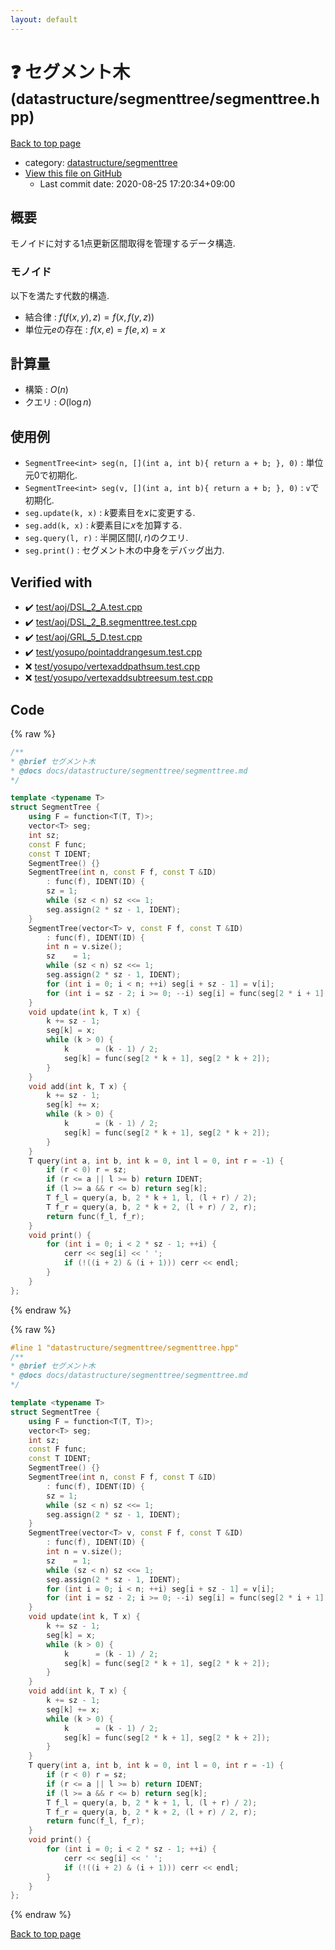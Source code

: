 ```yaml
---
layout: default
---
```


<!-- mathjax config similar to math.stackexchange -->
<script type="text/javascript" async
  src="https://cdnjs.cloudflare.com/ajax/libs/mathjax/2.7.5/MathJax.js?config=TeX-MML-AM_CHTML">
</script>
<script type="text/x-mathjax-config">
  MathJax.Hub.Config({
    TeX: { equationNumbers: { autoNumber: "AMS" }},
    tex2jax: {
      inlineMath: [ ['$','$'] ],
      processEscapes: true
    },
    "HTML-CSS": { matchFontHeight: false },
    displayAlign: "left",
    displayIndent: "2em"
  });
</script>

<script type="text/javascript" src="https://cdnjs.cloudflare.com/ajax/libs/jquery/3.4.1/jquery.min.js"></script>
<script src="https://cdn.jsdelivr.net/npm/jquery-balloon-js@1.1.2/jquery.balloon.min.js" integrity="sha256-ZEYs9VrgAeNuPvs15E39OsyOJaIkXEEt10fzxJ20+2I=" crossorigin="anonymous"></script>
<script type="text/javascript" src="../../../assets/js/copy-button.js"></script>
<link rel="stylesheet" href="../../../assets/css/copy-button.css" />


# :question: セグメント木 <small>(datastructure/segmenttree/segmenttree.hpp)</small>

<a href="../../../index.html">Back to top page</a>

* category: <a href="../../../index.html#23b0293042a380c2b90b74c55c0e1d22">datastructure/segmenttree</a>
* <a href="{{ site.github.repository_url }}/blob/master/datastructure/segmenttree/segmenttree.hpp">View this file on GitHub</a>
    - Last commit date: 2020-08-25 17:20:34+09:00




## 概要

モノイドに対する1点更新区間取得を管理するデータ構造.

### モノイド

以下を満たす代数的構造.

* 結合律 : $f(f(x, y), z) = f(x, f(y, z))$
* 単位元$e$の存在 : $f(x, e) = f(e, x) = x$

## 計算量

* 構築 : $O(n)$
* クエリ : $O(\log n)$

## 使用例

* `SegmentTree<int> seg(n, [](int a, int b){ return a + b; }, 0)` : 単位元$0$で初期化.
* `SegmentTree<int> seg(v, [](int a, int b){ return a + b; }, 0)` : `v`で初期化.
* `seg.update(k, x)` : $k$要素目を$x$に変更する.
* `seg.add(k, x)` : $k$要素目に$x$を加算する.
* `seg.query(l, r)` : 半開区間$[l, r)$のクエリ.
* `seg.print()` : セグメント木の中身をデバッグ出力.


## Verified with

* :heavy_check_mark: <a href="../../../verify/test/aoj/DSL_2_A.test.cpp.html">test/aoj/DSL_2_A.test.cpp</a>
* :heavy_check_mark: <a href="../../../verify/test/aoj/DSL_2_B.segmenttree.test.cpp.html">test/aoj/DSL_2_B.segmenttree.test.cpp</a>
* :heavy_check_mark: <a href="../../../verify/test/aoj/GRL_5_D.test.cpp.html">test/aoj/GRL_5_D.test.cpp</a>
* :heavy_check_mark: <a href="../../../verify/test/yosupo/pointaddrangesum.test.cpp.html">test/yosupo/pointaddrangesum.test.cpp</a>
* :x: <a href="../../../verify/test/yosupo/vertexaddpathsum.test.cpp.html">test/yosupo/vertexaddpathsum.test.cpp</a>
* :x: <a href="../../../verify/test/yosupo/vertexaddsubtreesum.test.cpp.html">test/yosupo/vertexaddsubtreesum.test.cpp</a>


## Code

<a id="unbundled"></a>
{% raw %}
```cpp
/**
* @brief セグメント木
* @docs docs/datastructure/segmenttree/segmenttree.md
*/

template <typename T>
struct SegmentTree {
    using F = function<T(T, T)>;
    vector<T> seg;
    int sz;
    const F func;
    const T IDENT;
    SegmentTree() {}
    SegmentTree(int n, const F f, const T &ID)
        : func(f), IDENT(ID) {
        sz = 1;
        while (sz < n) sz <<= 1;
        seg.assign(2 * sz - 1, IDENT);
    }
    SegmentTree(vector<T> v, const F f, const T &ID)
        : func(f), IDENT(ID) {
        int n = v.size();
        sz    = 1;
        while (sz < n) sz <<= 1;
        seg.assign(2 * sz - 1, IDENT);
        for (int i = 0; i < n; ++i) seg[i + sz - 1] = v[i];
        for (int i = sz - 2; i >= 0; --i) seg[i] = func(seg[2 * i + 1], seg[2 * i + 2]);
    }
    void update(int k, T x) {
        k += sz - 1;
        seg[k] = x;
        while (k > 0) {
            k      = (k - 1) / 2;
            seg[k] = func(seg[2 * k + 1], seg[2 * k + 2]);
        }
    }
    void add(int k, T x) {
        k += sz - 1;
        seg[k] += x;
        while (k > 0) {
            k      = (k - 1) / 2;
            seg[k] = func(seg[2 * k + 1], seg[2 * k + 2]);
        }
    }
    T query(int a, int b, int k = 0, int l = 0, int r = -1) {
        if (r < 0) r = sz;
        if (r <= a || l >= b) return IDENT;
        if (l >= a && r <= b) return seg[k];
        T f_l = query(a, b, 2 * k + 1, l, (l + r) / 2);
        T f_r = query(a, b, 2 * k + 2, (l + r) / 2, r);
        return func(f_l, f_r);
    }
    void print() {
        for (int i = 0; i < 2 * sz - 1; ++i) {
            cerr << seg[i] << ' ';
            if (!((i + 2) & (i + 1))) cerr << endl;
        }
    }
};

```
{% endraw %}

<a id="bundled"></a>
{% raw %}
```cpp
#line 1 "datastructure/segmenttree/segmenttree.hpp"
/**
* @brief セグメント木
* @docs docs/datastructure/segmenttree/segmenttree.md
*/

template <typename T>
struct SegmentTree {
    using F = function<T(T, T)>;
    vector<T> seg;
    int sz;
    const F func;
    const T IDENT;
    SegmentTree() {}
    SegmentTree(int n, const F f, const T &ID)
        : func(f), IDENT(ID) {
        sz = 1;
        while (sz < n) sz <<= 1;
        seg.assign(2 * sz - 1, IDENT);
    }
    SegmentTree(vector<T> v, const F f, const T &ID)
        : func(f), IDENT(ID) {
        int n = v.size();
        sz    = 1;
        while (sz < n) sz <<= 1;
        seg.assign(2 * sz - 1, IDENT);
        for (int i = 0; i < n; ++i) seg[i + sz - 1] = v[i];
        for (int i = sz - 2; i >= 0; --i) seg[i] = func(seg[2 * i + 1], seg[2 * i + 2]);
    }
    void update(int k, T x) {
        k += sz - 1;
        seg[k] = x;
        while (k > 0) {
            k      = (k - 1) / 2;
            seg[k] = func(seg[2 * k + 1], seg[2 * k + 2]);
        }
    }
    void add(int k, T x) {
        k += sz - 1;
        seg[k] += x;
        while (k > 0) {
            k      = (k - 1) / 2;
            seg[k] = func(seg[2 * k + 1], seg[2 * k + 2]);
        }
    }
    T query(int a, int b, int k = 0, int l = 0, int r = -1) {
        if (r < 0) r = sz;
        if (r <= a || l >= b) return IDENT;
        if (l >= a && r <= b) return seg[k];
        T f_l = query(a, b, 2 * k + 1, l, (l + r) / 2);
        T f_r = query(a, b, 2 * k + 2, (l + r) / 2, r);
        return func(f_l, f_r);
    }
    void print() {
        for (int i = 0; i < 2 * sz - 1; ++i) {
            cerr << seg[i] << ' ';
            if (!((i + 2) & (i + 1))) cerr << endl;
        }
    }
};

```
{% endraw %}

<a href="../../../index.html">Back to top page</a>

